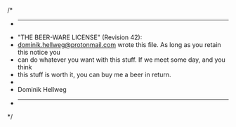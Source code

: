 /*
* ----------------------------------------------------------------------------
* "THE BEER-WARE LICENSE" (Revision 42):
* <dominik.hellweg@protonmail.com> wrote this file. As long as you retain this notice you
* can do whatever you want with this stuff. If we meet some day, and you think
* this stuff is worth it, you can buy me a beer in return. 
* 
* Dominik Hellweg
* ----------------------------------------------------------------------------
*/